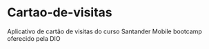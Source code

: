 # Cartao-de-visitas

Aplicativo de cartão de visitas do curso Santander Mobile bootcamp oferecido pela DIO
